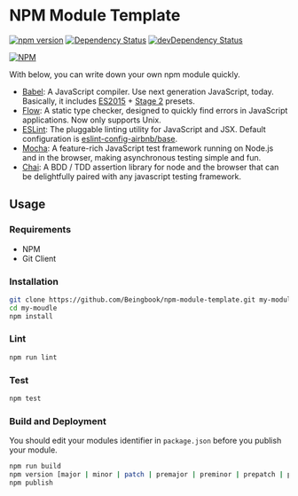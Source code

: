 # NPM Module Template
[![npm version](https://badge.fury.io/js/npm-module-template.svg?flat-square)](https://badge.fury.io/js/npm-module-template)
[![Dependency Status](https://david-dm.org/beingbook/npm-module-template.svg?style=flat-square)](https://david-dm.org/beingbook/npm-module-template)
[![devDependency Status](https://david-dm.org/beingbook/npm-module-template/dev-status.svg?style=flat-square)](https://david-dm.org/beingbook/npm-module-template#info=devDependencies)

[![NPM](https://nodei.co/npm/npm-module-template.png)](https://nodei.co/npm/npm-module-template/)

With below, you can write down your own npm module quickly.

* [Babel](http://babeljs.io/): A JavaScript compiler. Use next generation JavaScript, today. Basically, it includes [ES2015](http://babeljs.io/docs/plugins/preset-es2015/) + [Stage 2](http://babeljs.io/docs/plugins/preset-stage-2/) presets.
* [Flow](http://flowtype.org/): A static type checker, designed to quickly find errors in JavaScript applications. Now only supports Unix.
* [ESLint](http://eslint.org/): The pluggable linting utility for JavaScript and JSX. Default configuration is [eslint-config-airbnb/base](https://www.npmjs.com/package/eslint-config-airbnb#eslint-config-airbnbbase).
* [Mocha](http://mochajs.org/): A feature-rich JavaScript test framework running on Node.js and in the browser, making asynchronous testing simple and fun.
* [Chai](http://chaijs.com/): A BDD / TDD assertion library for node and the browser that can be delightfully paired with any javascript testing framework.

## Usage

### Requirements
* NPM
* Git Client

### Installation

```sh
git clone https://github.com/Beingbook/npm-module-template.git my-module
cd my-moudle
npm install
```

### Lint

```sh
npm run lint
```

### Test

```sh
npm test
```

### Build and Deployment

You should edit your modules identifier in `package.json` before you publish your module.

```sh
npm run build
npm version [major | minor | patch | premajor | preminor | prepatch | prerelease | from-git]
npm publish
```
